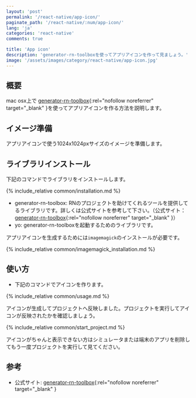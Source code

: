 ```yaml
---
layout: 'post'
permalink: '/react-native/app-icon/'
paginate_path: '/react-native/:num/app-icon/'
lang: 'ja'
categories: 'react-native'
comments: true

title: 'App icon'
description: 'generator-rn-toolboxを使ってアプリアイコンを作って見ましょう。'
image: '/assets/images/category/react-native/app-icon.jpg'
---
```



## 概要
mac osx上で [generator-rn-toolbox](https://github.com/bamlab/generator-rn-toolbox){:rel="nofollow noreferrer" target="_blank" }を使ってアプリアイコンを作る方法を説明します。

## イメージ準備
アプリアイコンで使う1024x1024pxサイズのイメージを準備します。

## ライブラリインストール
下記のコマンドでライブラリをインストールします。

{% include_relative common/installation.md %}

- generator-rn-toolbox: RNのプロジェクトを助けてくれるツールを提供してるライブラリです。詳しくは公式サイトを参考して下さい。（公式サイト：[generator-rn-toolbox](https://github.com/bamlab/generator-rn-toolbox){:rel="nofollow noreferrer" target="_blank" }）
- yo: generator-rn-toolboxを起動するためのライブラリです。

アプリアイコンを生成するためには```imagemagick```のインストールが必要です。

{% include_relative common/imagemagick_installation.md %}

## 使い方
- 下記のコマンドでアイコンを作ります。

{% include_relative common/usage.md %}

アイコンが生成してプロジェクトへ反映しました。プロジェクトを実行してアイコンが反映されたかを確認しましょう。

{% include_relative common/start_project.md %}

アイコンがちゃんと表示できない方はシミュレータまたは端末のアプリを削除してもう一度プロジェクトを実行して見てください。

## 参考
- 公式サイト: [generator-rn-toolbox](https://github.com/bamlab/generator-rn-toolbox){:rel="nofollow noreferrer" target="_blank" }